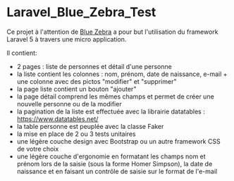 # Laravel_Blue_Zebra_Test


Ce projet à l'attention de [Blue Zebra](https://http://www.bluezebra.fr/) a pour but l'utilisation du framework Laravel 5 à travers une micro application.

Il contient:
  - 2 pages : liste de personnes et détail d'une personne
  - la liste contient les colonnes : nom, prénom, date de naissance, e-mail + une colonne avec des pictos "modifier" et "supprimer"
  - la page liste contient un bouton "ajouter"
  - la page détail comprend les mêmes champs et permet de créer une nouvelle personne ou de la modifier
  - la pagination de la liste est effectuée avec la librairie datatables : https://www.datatables.net/
  - la table personne est peuplée avec la classe Faker
  - la mise en place de 2 ou 3 tests unitaires
  - une légère couche design avec Bootstrap ou un autre framework CSS de votre choix
  - une légère couche d'ergonomie en formatant les champs nom et prénom lors de la saisie (sous la forme Homer Simpson), la date de naissance et en faisant un contrôle de saisie sur le format de l'e-mail
